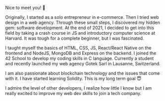 Nice to meet you! 👋

Originally, I started as a solo entrepreneur in e-commerce. Then I tried web design in a web agency. Through these small steps, I discovered my hidden gem: software development. At the end of 2021, I decided to get into this field by taking a crash course in JS and introductory computer science at Harvard. It was tough for a complete beginner, but I was fascinated.

I taught myself the basics of HTML, CSS, JS, React/React Native on the frontend and NodeJS, MongoDB and Express on the backend. I joined the 42 School to develop my coding skills in C language. Currently a student and recently launched my web agency Gotek Sarl in Lausanne, Switzerland.

I am also passionate about blockchain technology and the issues that come with it. I have started learning Solidity. This is my long term goal 😇

I admire the level of other developers, I realize how little I know but I am really excited to improve my web dev skills to join a tech company.
